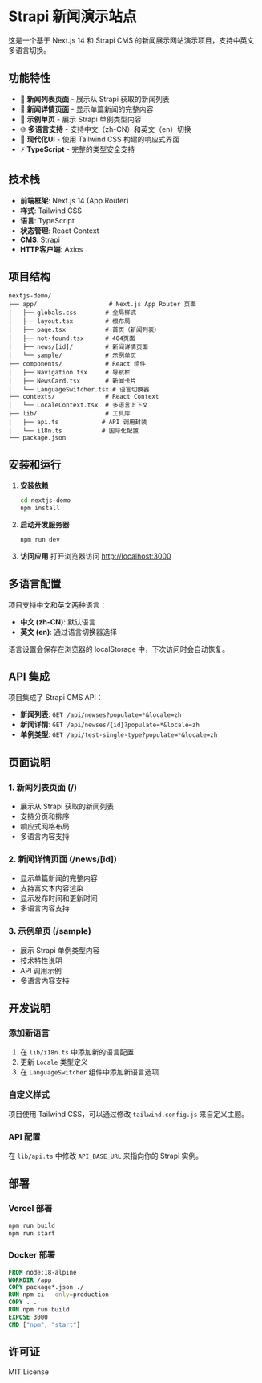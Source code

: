 # Strapi 新闻演示站点

这是一个基于 Next.js 14 和 Strapi CMS 的新闻展示网站演示项目，支持中英文多语言切换。

## 功能特性

- 📰 **新闻列表页面** - 展示从 Strapi 获取的新闻列表
- 📖 **新闻详情页面** - 显示单篇新闻的完整内容
- 📄 **示例单页** - 展示 Strapi 单例类型内容
- 🌐 **多语言支持** - 支持中文（zh-CN）和英文（en）切换
- 🎨 **现代化UI** - 使用 Tailwind CSS 构建的响应式界面
- ⚡ **TypeScript** - 完整的类型安全支持

## 技术栈

- **前端框架**: Next.js 14 (App Router)
- **样式**: Tailwind CSS
- **语言**: TypeScript
- **状态管理**: React Context
- **CMS**: Strapi
- **HTTP客户端**: Axios

## 项目结构

```
nextjs-demo/
├── app/                    # Next.js App Router 页面
│   ├── globals.css        # 全局样式
│   ├── layout.tsx         # 根布局
│   ├── page.tsx           # 首页（新闻列表）
│   ├── not-found.tsx      # 404页面
│   ├── news/[id]/         # 新闻详情页面
│   └── sample/            # 示例单页
├── components/            # React 组件
│   ├── Navigation.tsx     # 导航栏
│   ├── NewsCard.tsx       # 新闻卡片
│   └── LanguageSwitcher.tsx # 语言切换器
├── contexts/              # React Context
│   └── LocaleContext.tsx  # 多语言上下文
├── lib/                   # 工具库
│   ├── api.ts            # API 调用封装
│   └── i18n.ts           # 国际化配置
└── package.json
```

## 安装和运行

1. **安装依赖**
   ```bash
   cd nextjs-demo
   npm install
   ```

2. **启动开发服务器**
   ```bash
   npm run dev
   ```

3. **访问应用**
   打开浏览器访问 [http://localhost:3000](http://localhost:3000)

## 多语言配置

项目支持中文和英文两种语言：

- **中文 (zh-CN)**: 默认语言
- **英文 (en)**: 通过语言切换器选择

语言设置会保存在浏览器的 localStorage 中，下次访问时会自动恢复。

## API 集成

项目集成了 Strapi CMS API：

- **新闻列表**: `GET /api/newses?populate=*&locale=zh`
- **新闻详情**: `GET /api/newses/{id}?populate=*&locale=zh`
- **单例类型**: `GET /api/test-single-type?populate=*&locale=zh`

## 页面说明

### 1. 新闻列表页面 (/)
- 展示从 Strapi 获取的新闻列表
- 支持分页和排序
- 响应式网格布局
- 多语言内容支持

### 2. 新闻详情页面 (/news/[id])
- 显示单篇新闻的完整内容
- 支持富文本内容渲染
- 显示发布时间和更新时间
- 多语言内容支持

### 3. 示例单页 (/sample)
- 展示 Strapi 单例类型内容
- 技术特性说明
- API 调用示例
- 多语言内容支持

## 开发说明

### 添加新语言
1. 在 `lib/i18n.ts` 中添加新的语言配置
2. 更新 `Locale` 类型定义
3. 在 `LanguageSwitcher` 组件中添加新语言选项

### 自定义样式
项目使用 Tailwind CSS，可以通过修改 `tailwind.config.js` 来自定义主题。

### API 配置
在 `lib/api.ts` 中修改 `API_BASE_URL` 来指向你的 Strapi 实例。

## 部署

### Vercel 部署
```bash
npm run build
npm run start
```

### Docker 部署
```dockerfile
FROM node:18-alpine
WORKDIR /app
COPY package*.json ./
RUN npm ci --only=production
COPY . .
RUN npm run build
EXPOSE 3000
CMD ["npm", "start"]
```

## 许可证

MIT License
